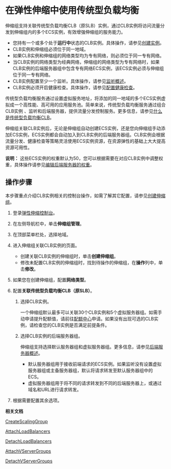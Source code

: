 # 在弹性伸缩中使用传统型负载均衡

伸缩组支持关联传统型负载均衡CLB（原SLB）实例，通过CLB实例将访问流量分发到伸缩组内的多个ECS实例，有效增强伸缩组的服务能力。

-   您持有一个或多个处于**运行中**状态的CLB实例。具体操作，请参见[创建实例](/cn.zh-CN/传统型负载均衡CLB/CLB用户指南/实例/创建实例.md)。
-   CLB实例和伸缩组必须位于同一地域。
-   如果CLB实例和伸缩组的网络类型均为专有网络，则必须位于同一专有网络。
-   当CLB实例的网络类型为经典网络，伸缩组的网络类型为专有网络时，如果CLB实例的后端服务器组中包含专有网络ECS实例，该ECS实例必须与伸缩组位于同一专有网络。
-   CLB实例配置至少一个监听。具体操作，请参见[监听概述](/cn.zh-CN/传统型负载均衡CLB/CLB用户指南/监听/监听概述.md)。
-   CLB实例必须开启健康检查。具体操作，请参见[配置健康检查](/cn.zh-CN/传统型负载均衡CLB/CLB用户指南/健康检查/配置健康检查.md)。

传统型负载均衡服务通过设置虚拟服务地址，将添加的同一地域的多个ECS实例虚拟成一个高性能、高可用的应用服务池。简单来说，传统型负载均衡服务通过组合CLB实例 、监听和后端服务器，提供流量分发控制服务。更多信息，请参见[什么是传统型负载均衡CLB](/cn.zh-CN/传统型负载均衡CLB/CLB产品简介/什么是传统型负载均衡CLB.md)。

伸缩组关联CLB实例后，无论是伸缩组自动创建ECS实例，还是您向伸缩组手动添加ECS实例，ECS实例都会自动加入到CLB实例的后端服务器组。CLB实例会根据流量分发、健康检查等策略灵活使用ECS实例资源，在资源弹性的基础上大大提高资源可用性。

**说明：** 这些ECS实例的权重默认为50，您可以根据需要在对应CLB实例中调整权重，具体操作请参见[编辑后端服务器的权重](/cn.zh-CN/传统型负载均衡CLB/CLB用户指南/后端服务器/默认服务器组/编辑后端服务器的权重.md)。

## 操作步骤

本步骤重点介绍CLB实例相关的控制台操作，如需了解其它配置，请参见[创建伸缩组](/cn.zh-CN/伸缩组/伸缩组/创建伸缩组.md)。

1.  登录[弹性伸缩控制台](https://essnew.console.aliyun.com/)。

2.  在左侧导航栏中，单击**伸缩组管理**。

3.  在顶部菜单栏处，选择地域。

4.  进入伸缩组关联CLB实例的页面。

    -   创建关联CLB实例的伸缩组时，单击**创建伸缩组**。
    -   修改未配置CLB实例的伸缩组时，找到待操作的伸缩组，在**操作**列中，单击**修改**。
5.  如果您在创建伸缩组，配置**网络类型**。

6.  配置**关联传统型负载均衡CLB（原SLB）**。

    1.  选择CLB实例。

        一个伸缩组默认最多可以关联30个CLB实例和5个虚拟服务器组。如需手动申请提升配额值，请前往[配额中心](https://quotas.console.aliyun.com/products/ess/quotas)申请。如果没有出现可选的CLB实例，请检查您的CLB实例是否满足前提条件。

    2.  选择CLB实例的后端服务器组。

        伸缩组支持选择默认服务器组和虚拟服务器组。更多信息，请参见[后端服务器概述](/cn.zh-CN/传统型负载均衡CLB/CLB用户指南/后端服务器/后端服务器概述.md)。

        -   默认服务器组用于接收前端请求的ECS实例。如果监听没有设置虚拟服务器组或主备服务器组，默认将请求转发至默认服务器组中的ECS。
        -   虚拟服务器组用于将不同的请求转发到不同的后端服务器上，或通过域名和URL进行请求转发。
7.  根据需要配置其余选项。


**相关文档**  


[CreateScalingGroup](/cn.zh-CN/API参考/伸缩组/CreateScalingGroup.md)

[AttachLoadBalancers](/cn.zh-CN/API参考/伸缩组/AttachLoadBalancers.md)

[DetachLoadBalancers](/cn.zh-CN/API参考/伸缩组/DetachLoadBalancers.md)

[AttachVServerGroups](/cn.zh-CN/API参考/伸缩组/AttachVServerGroups.md)

[DetachVServerGroups](/cn.zh-CN/API参考/伸缩组/DetachVServerGroups.md)


